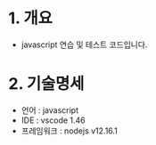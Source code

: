 # 1. 개요
- javascript 연습 및 테스트 코드입니다.


# 2. 기술명세
- 언어 : javascript
- IDE : vscode 1.46
- 프레임워크 : nodejs v12.16.1
